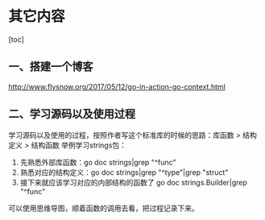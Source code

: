# 其它内容

[toc]

## 一、搭建一个博客

http://www.flysnow.org/2017/05/12/go-in-action-go-context.html

## 二、学习源码以及使用过程

学习源码以及使用的过程，按照作者写这个标准库的时候的思路：库函数 > 结构定义 > 结构函数 举例学习strings包： 

1. 先熟悉外部库函数：go doc strings|grep "^func" 
2. 熟悉对应的结构定义：go doc strings|grep "^type"|grep "struct" 
3. 接下来就应该学习对应的内部结构的函数了 go doc strings.Builder|grep "^func" 

可以使用思维导图，顺着函数的调用去看，把过程记录下来。
